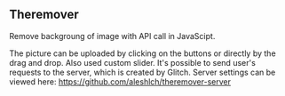 ## Theremover

Remove backgroung of image with API call in JavaScipt.

The picture can be uploaded by clicking on the buttons or directly by the drag and drop. Also used custom slider. It's possible to send user's requests to the server, which is created by Glitch.
Server settings can be viewed here: https://github.com/aleshlch/theremover-server
